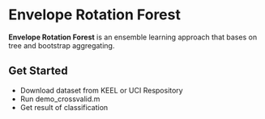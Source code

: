# **Envelope Rotation Forest**

**Envelope Rotation Forest** is an ensemble learning approach that bases on tree and bootstrap aggregating. 

## Get Started 

- Download dataset from KEEL or UCI Respository
- Run demo_crossvalid.m
- Get result of classification

